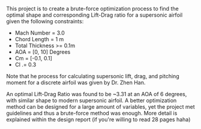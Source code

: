 This project is to create a brute-force optimization process to find the optimal shape and corresponding Lift-Drag ratio for a supersonic airfoil given the following constraints:

- Mach Number = 3.0
- Chord Length = 1 m
- Total Thickness >= 0.1m
- AOA = [0, 10] Degrees
- Cm = [-0.1, 0.1]
- Cl .= 0.3

Note that he process for calculating supersonic lift, drag, and pitching moment for a discrete airfoil was given by Dr. Zhen Han. 

An optimal Lift-Drag Ratio was found to be ~3.31 at an AOA of 6 degrees, with similar shape to modern supersonic airfoil. A better optimization method can be designed for a large amount of variables, yet the project met guidelines and thus a brute-force method was enough. More detail is explained within the design report (if you're willing to read 28 pages haha)
